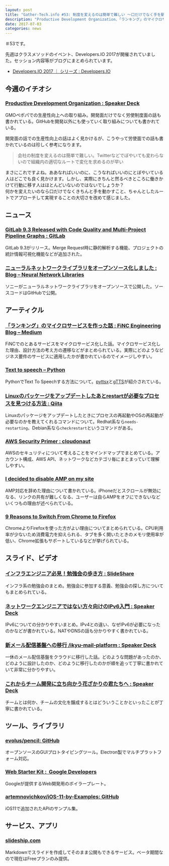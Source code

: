 ```yaml
---
layout: post
title: "Gather-Tech.info #53: 制度を変えるのは簡単で難しい ～口だけでなく手を動かす～"
description: "Productive Development Organization、「ランキング」のマイクロサービスを作った話 など"
date: 2017-07-03
categories: news
---
```


＃53です。

先週はクラスメソッドのイベント、Developers.IO 2017が開催されていました。セッション内容等がブログにまとめられています。

- [Developers.IO 2017 ｜ シリーズ : Developers.IO](http://dev.classmethod.jp/series/developers-io-2017/)

## 今週のイチオシ

### [Productive Development Organization : Speaker Deck](https://speakerdeck.com/hsbt/productive-development-organization)

GMOペポパでの生産性向上への取り組み。開発面だけでなく労使制度面の話も書かれている。GitHubを開発以外にも使っていく取り組みについても書かれている。

開発面の話での生産性向上の話はよく見かけるが、こうやって労使面での話も書かれているのは珍しく参考になります。

> 会社の制度を変えるのは簡単で難しい。Twitterなどでぼやいても変わらないので組織内の適切なルートで変化を求めるのが早い

まさにこれですよね。ああなればいいのに、こうなればいいのにとぼやいている人はどこでも良く見かけます。しかし、実際にきちんと然るべきところに働きかけて行動に移す人はほとんどいないのではないでしょうか？  
何かを変えたいのなら口だけでなくきちんと手を動かすこと、ちゃんとしたルートでアプローチして実現することの大切さを改めて感じました。

## ニュース

### [GitLab 9.3 Released with Code Quality and Multi-Project Pipeline Graphs : GitLab](https://about.gitlab.com/2017/06/22/gitlab-9-3-released/)

GitLab 9.3がリリース。Merge Request時に静的解析する機能、プロジェクトの統計情報可視化機能などが追加された。

### [ニューラルネットワークライブラリをオープンソース化しました : Blog – Neural Network Libraries](https://blog.nnabla.org/76/)

ソニーがニューラルネットワークライブラリをオープンソースで公開した。ソースコードはGitHubで公開。

## アーティクル

### [「ランキング」のマイクロサービスを作った話 : FiNC Engineering Blog – Medium](https://medium.com/finc-engineering/ranking-microservice-1dda92714260)

FiNCでのとあるサービスをマイクロサービス化した話。マイクロサービス化した理由、設計方法の考え方の遷移などがまとめられている。実際にどのようなビジネス要件のサービスに適用したかが書かれているのでイメージしやすい。

### [Text to speech – Python](https://pythonprogramminglanguage.com/text-to-speech/)

PythonでText To Speechする方法について。[pyttsx](https://github.com/RapidWareTech/pyttsx)と[gTTS](https://github.com/pndurette/gTTS)が紹介されている。

### [Linuxのパッケージをアップデートしたあとrestartが必要なプロセスを見つける方法 : Qiita](http://qiita.com/usiusi360/items/7b47be9d0ab5b1acd608)

Linuxのパッケージをアップデートしたときにプロセスの再起動やOSの再起動が必要なのかを教えてくれるコマンドについて。Redhat系なら`needs-restarting`、Debian系なら`checkrestart`というコマンドがある。

### [AWS Security Primer : cloudonaut](https://cloudonaut.io/aws-security-primer/)

AWSのセキュリティについて考えることをマインドマップでまとめている。アカウント構成、AWS API、ネットワークなどカテゴリ毎にまとまっていて理解しやすい。

### [I decided to disable AMP on my site](https://www.alexkras.com/i-decided-to-disable-amp-on-my-site/)

AMP対応を辞めた理由について書かれている。iPhoneだとスクロールが無効になる、リンクの共有が難しくなる、ユーザーは自らAMPをオフにできないなどいくつもの理由が述べられている。

### [9 Reasons to Switch From Chrome to Firefox](http://www.makeuseof.com/tag/switch-chrome-firefox/)

ChromeよりFirefoxを使った方がよい理由についてまとめられている。CPU利用率が少ないため消費電力を抑えられる、タブを多く開いたときのメモリ使用率が低い、Chrome拡張もサポートしているなどが挙げられている。

## スライド、ビデオ

### [インフラエンジニア必見！勉強会の歩き方 : SlideShare](https://www.slideshare.net/masatoshiyokota/ss-77250177)

インフラ系の勉強会のまとめ。勉強会に参加する意義、勉強会の探し方についてもまとめられている。

### [ネットワークエンジニアではない方々向けのIPv6入門 : Speaker Deck](https://speakerdeck.com/geekpage/netutowakuenziniadehanaifang-xiang-kefalseipv6ru-men)

IPv6についての分かりやすいまとめ。IPv4との違い、なぜIPv6が必要になったのかなどが書かれている。NATやDNSの話も分かりやすく書かれている。

### [新メール配信基盤への移行 /ikyu-mail-platform : Speaker Deck](https://speakerdeck.com/minato128/ikyu-mail-platform)

一休のメール配信基盤をクラウドに移行した話。どのような問題があったのか、どのように設計したのか、どのように移行したのかが順を追って丁寧に書かれていて非常に分かりやすい。

### [これからチーム開発に立ち向かう花ざかりの君たちへ : Speaker Deck](https://speakerdeck.com/june29/develop-your-team-develop-with-your-team)

チームとは何か、チームの文化を醸成するとはどういうことかといったことが丁寧に書かれている。

## ツール、ライブラリ

### [evolus/pencil: GitHub](https://github.com/evolus/pencil)

オープンソースのGUIプロトタイピングツール。Electron製でマルチプラットフォーム対応。

### [Web Starter Kit :  Google Developers](https://developers.google.com/web/tools/starter-kit/)

Googleが提供するWeb開発用のボイラープレート。

### [artemnovichkov/iOS-11-by-Examples: GitHub](https://github.com/artemnovichkov/iOS-11-by-Examples)

iOS11で追加されたAPIのサンプル集。

## サービス、アプリ

### [slideship.com](https://slideship.com/)

Markdownでスライドを作成してそのまま公開もできるサービス。ベータ期間なので現在はFreeプランのみ提供。